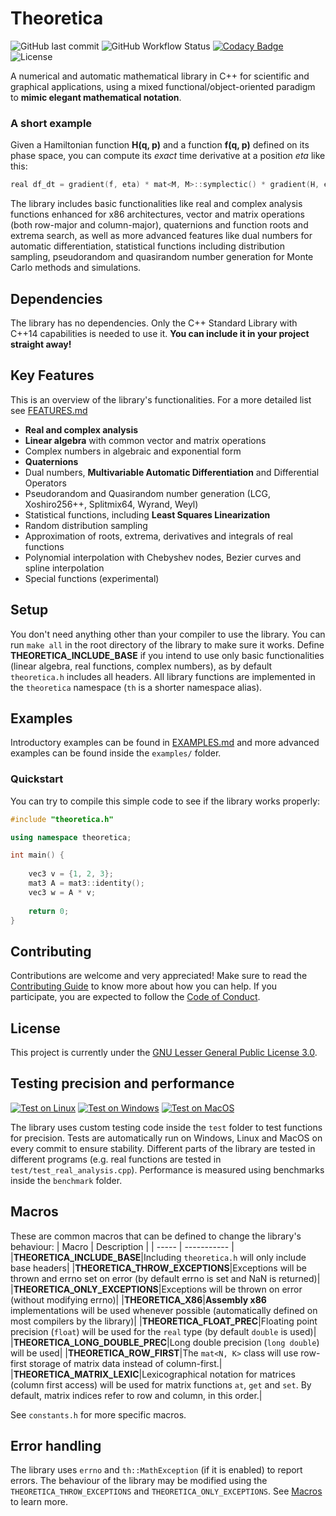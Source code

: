 # Theoretica

![GitHub last commit](https://img.shields.io/github/last-commit/chaotic-society/theoretica) ![GitHub Workflow Status](https://img.shields.io/github/workflow/status/chaotic-society/theoretica/Test%20on%20Windows) [![Codacy Badge](https://app.codacy.com/project/badge/Grade/0f4ae5dc6e1140ad855a3d6325d44b35)](https://www.codacy.com/gh/chaotic-society/theoretica/dashboard?utm_source=github.com&amp;utm_medium=referral&amp;utm_content=chaotic-society/theoretica&amp;utm_campaign=Badge_Grade)  ![License](https://img.shields.io/github/license/chaotic-society/theoretica)

A numerical and automatic mathematical library in C++ for scientific and graphical applications, using a mixed functional/object-oriented paradigm to **mimic elegant mathematical notation**.

### A short example
Given a Hamiltonian function **H(q, p)** and a function **f(q, p)** defined on its phase space, you can compute its _exact_ time derivative at a position _eta_ like this:
```cpp
real df_dt = gradient(f, eta) * mat<M, M>::symplectic() * gradient(H, eta);
```

The library includes basic functionalities like real and complex analysis functions enhanced for x86 architectures, vector and matrix operations (both row-major and column-major), quaternions and function roots and extrema search, as well as more advanced features like dual numbers for automatic differentiation, statistical functions including distribution sampling, pseudorandom and quasirandom number generation for Monte Carlo methods and simulations.

## Dependencies
The library has no dependencies. Only the C++ Standard Library with C++14 capabilities is needed to use it. **You can include it in your project straight away!**

## Key Features
This is an overview of the library's functionalities. For a more detailed list see [FEATURES.md](https://github.com/chaotic-society/theoretica/blob/master/txt/FEATURES.md)
- **Real and complex analysis**
- **Linear algebra** with common vector and matrix operations
- Complex numbers in algebraic and exponential form
- **Quaternions**
- Dual numbers, **Multivariable Automatic Differentiation** and Differential Operators
- Pseudorandom and Quasirandom number generation (LCG, Xoshiro256++, Splitmix64, Wyrand, Weyl)
- Statistical functions, including **Least Squares Linearization**
- Random distribution sampling
- Approximation of roots, extrema, derivatives and integrals of real functions
- Polynomial interpolation with Chebyshev nodes, Bezier curves and spline interpolation
- Special functions (experimental)

## Setup
You don't need anything other than your compiler to use the library. You can run `make all` in the root directory of the library to make sure it works.
Define **THEORETICA_INCLUDE_BASE** if you intend to use only basic functionalities (linear algebra, real functions, complex numbers), as by default `theoretica.h` includes all headers.
All library functions are implemented in the `theoretica` namespace (`th` is a shorter namespace alias).

## Examples
Introductory examples can be found in [EXAMPLES.md](https://github.com/chaotic-society/theoretica/blob/master/txt/EXAMPLES.md) and more advanced examples can be found inside the `examples/` folder.

### Quickstart
You can try to compile this simple code to see if the library works properly:
```cpp
#include "theoretica.h"

using namespace theoretica;

int main() {
 
    vec3 v = {1, 2, 3};
    mat3 A = mat3::identity();
    vec3 w = A * v;
 
    return 0;
}
```

## Contributing
Contributions are welcome and very appreciated! Make sure to read the [Contributing Guide](https://github.com/chaotic-society/theoretica/blob/master/CONTRIBUTING.md) to know more about how you can help. If you participate, you are expected to follow the [Code of Conduct](https://github.com/chaotic-society/theoretica/blob/master/CODE_OF_CONDUCT.md).

## License
This project is currently under the [GNU Lesser General Public License 3.0](https://github.com/chaotic-society/theoretica/blob/master/LICENSE).

## Testing precision and performance
[![Test on Linux](https://github.com/chaotic-society/theoretica/actions/workflows/test-linux.yml/badge.svg)](https://github.com/chaotic-society/theoretica/actions/workflows/test-linux.yml) [![Test on Windows](https://github.com/chaotic-society/theoretica/actions/workflows/test-windows.yml/badge.svg)](https://github.com/chaotic-society/theoretica/actions/workflows/test-windows.yml) [![Test on MacOS](https://github.com/chaotic-society/theoretica/actions/workflows/test-macos.yml/badge.svg)](https://github.com/chaotic-society/theoretica/actions/workflows/test-macos.yml)

The library uses custom testing code inside the `test` folder to test functions for precision. Tests are automatically run on Windows, Linux and MacOS on every commit to ensure stability. Different parts of the library are tested in different programs (e.g. real functions are tested in `test/test_real_analysis.cpp`).
Performance is measured using benchmarks inside the `benchmark` folder.

## Macros
These are common macros that can be defined to change the library's behaviour:
| Macro | Description |
| ----- | ----------- |
|**THEORETICA_INCLUDE_BASE**|Including `theoretica.h` will only include base headers|
|**THEORETICA_THROW_EXCEPTIONS**|Exceptions will be thrown and errno set on error (by default errno is set and NaN is returned)|
|**THEORETICA_ONLY_EXCEPTIONS**|Exceptions will be thrown on error (without modifying errno)|
|**THEORETICA_X86**|**Assembly x86** implementations will be used whenever possible (automatically defined on most compilers by the library)|
|**THEORETICA_FLOAT_PREC**|Floating point precision (`float`) will be used for the `real` type (by default `double` is used)|
|**THEORETICA_LONG_DOUBLE_PREC**|Long double precision (`long double`) will be used|
|**THEORETICA_ROW_FIRST**|The `mat<N, K>` class will use row-first storage of matrix data instead of column-first.|
|**THEORETICA_MATRIX_LEXIC**|Lexicographical notation for matrices (column first access) will be used for matrix functions `at`, `get` and `set`. By default, matrix indices refer to row and column, in this order.|

See `constants.h` for more specific macros.

## Error handling
The library uses `errno` and `th::MathException` (if it is enabled) to report errors. The behaviour of the library may be modified using the `THEORETICA_THROW_EXCEPTIONS` and `THEORETICA_ONLY_EXCEPTIONS`. See [Macros](#Macros) to learn more.
